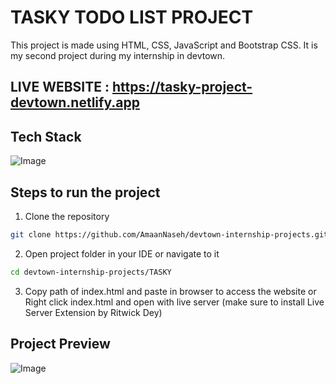 # TASKY TODO LIST PROJECT

This project is made using HTML, CSS, JavaScript and Bootstrap CSS. It is my second project during my internship in devtown.

## LIVE WEBSITE : https://tasky-project-devtown.netlify.app

## Tech Stack

![Image](https://github.com/user-attachments/assets/4f406784-3eb4-427e-bb29-9e4586149d17)

## Steps to run the project

1. Clone the repository

```bash
git clone https://github.com/AmaanNaseh/devtown-internship-projects.git
```

2. Open project folder in your IDE or navigate to it

```bash
cd devtown-internship-projects/TASKY
```

3. Copy path of index.html and paste in browser to access the website or Right click index.html and open with live server (make sure to install Live Server Extension by Ritwick Dey)

## Project Preview

![Image](https://github.com/user-attachments/assets/e826a520-9bbb-4d3f-9434-7320a5f4d169)
